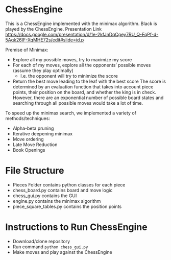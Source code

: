 # ChessEngine

This is a ChessEngine implemented with the minimax algorithm. Black is played by the ChessEngine. 
Presentation Link
https://docs.google.com/presentation/d/1e-2kfJnDqCgey7RU_Q-FqPf-d-5Aqk26IF-XqMHE72s/edit#slide=id.p

Premise of Minimax:
- Explore all my possible moves, try to maximize my score
- For each of my moves, explore all the opponents’ possible moves (assume they play optimally)
  -  I.e. the opponent will try to minimize the score
- Return the best move leading to the leaf with the best score
The score is determined by an evaluation function that takes into account piece points, their position on the board, and whether the king is in check.
However, there are an exponential number of possible board states and searching through all possible moves would take a lot of time.

To speed up the minimax search, we implemented a variety of methods/techniques:
- Alpha-beta pruning
- Iterative deepening minimax
- Move ordering
- Late Move Reduction
- Book Openings

# File Structure
- Pieces Folder contains python classes for each piece
- chess_board.py contains board and move logic
- chess_gui.py contains the GUI
- engine.py contains the minimax algorithm
- piece_square_tables.py contains the position points 

# Instructions to Run ChessEngine
- Download/clone repository
- Run command `python chess_gui.py`
- Make moves and play against the ChessEngine

